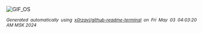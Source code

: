 <div align="justify">
<picture>
    <source media="(prefers-color-scheme: dark)" srcset="https://i.ibb.co/bWKDDHq/output-gif.gif">
    <source media="(prefers-color-scheme: light)" srcset="https://i.ibb.co/bWKDDHq/output-gif.gif">
    <img alt="GIF_OS" src="https://i.ibb.co/bWKDDHq/output-gif.gif">
</picture>

<sub><i>Generated automatically using [x0rzavi/github-readme-terminal](https://github.com/x0rzavi/github-readme-terminal) on Fri May 03 04:03:20 AM MSK 2024</i></sub>

</div>

<!-- Image deletion URL: https://ibb.co/ngLtt3Z/fcdd80eb07a06fa48387ceac8a7871f1 -->